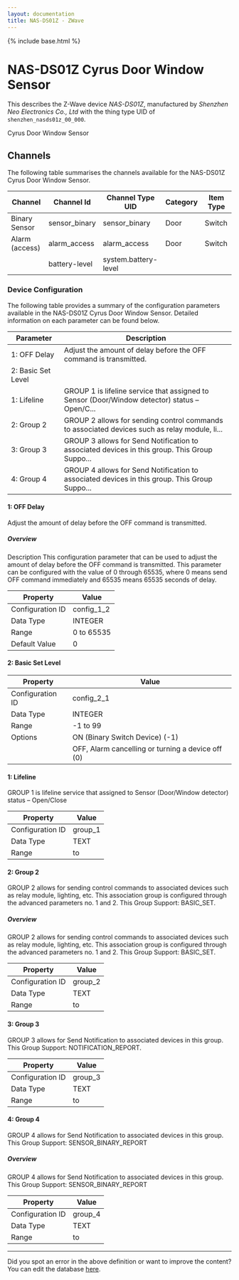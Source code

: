 ```yaml
---
layout: documentation
title: NAS-DS01Z - ZWave
---
```


{% include base.html %}

# NAS-DS01Z Cyrus Door Window Sensor

This describes the Z-Wave device *NAS-DS01Z*, manufactured by *Shenzhen Neo Electronics Co., Ltd* with the thing type UID of ```shenzhen_nasds01z_00_000```. 

Cyrus Door Window Sensor


## Channels
The following table summarises the channels available for the NAS-DS01Z Cyrus Door Window Sensor.

| Channel | Channel Id | Channel Type UID | Category | Item Type |
|---------|------------|------------------|----------|-----------|
| Binary Sensor | sensor_binary | sensor_binary | Door | Switch |
| Alarm (access) | alarm_access | alarm_access | Door | Switch |
|  | battery-level | system.battery-level |  |  |


### Device Configuration
The following table provides a summary of the configuration parameters available in the NAS-DS01Z Cyrus Door Window Sensor.
Detailed information on each parameter can be found below.

| Parameter   | Description |
|-------------|-------------|
| 1: OFF Delay | Adjust the amount of delay before the OFF command is transmitted. |
| 2: Basic Set Level |  |
| 1: Lifeline | GROUP 1 is lifeline service that assigned to Sensor (Door/Window detector) status – Open/C... |
| 2: Group 2 | GROUP 2 allows for sending control commands to associated devices such as relay module, li... |
| 3: Group 3 | GROUP 3 allows for Send Notification to associated devices in this group. This Group Suppo... |
| 4: Group 4 | GROUP 4 allows for Send Notification to associated devices in this group. This Group Suppo... |


#### 1: OFF Delay

Adjust the amount of delay before the OFF command is transmitted.  


##### Overview 

Description This configuration parameter that can be used to adjust the amount of delay before the OFF command is transmitted. This parameter can be configured with the value of 0 through 65535, where 0 means send OFF command immediately and 65535 means 65535 seconds of delay.


| Property         | Value    |
|------------------|----------|
| Configuration ID | config_1_2 |
| Data Type        | INTEGER |
| Range | 0 to 65535 |
| Default Value | 0 |


#### 2: Basic Set Level


| Property         | Value    |
|------------------|----------|
| Configuration ID | config_2_1 |
| Data Type        | INTEGER |
| Range | -1 to 99 || Default Value | -1 |
| Options | ON (Binary Switch Device) (-1) |
|  | OFF, Alarm cancelling or turning a device off (0) |


#### 1: Lifeline

GROUP 1 is lifeline service that assigned to Sensor (Door/Window detector) status – Open/Close


| Property         | Value    |
|------------------|----------|
| Configuration ID | group_1 |
| Data Type        | TEXT |
| Range |  to  |


#### 2: Group 2

GROUP 2 allows for sending control commands to associated devices such as relay module, lighting, etc. This association group is configured through the advanced parameters no. 1 and 2. This Group Support: BASIC\_SET.  


##### Overview 

GROUP 2 allows for sending control commands to associated devices such as relay module, lighting, etc. This association group is configured through the advanced parameters no. 1 and 2. This Group Support: BASIC\_SET.


| Property         | Value    |
|------------------|----------|
| Configuration ID | group_2 |
| Data Type        | TEXT |
| Range |  to  |


#### 3: Group 3

GROUP 3 allows for Send Notification to associated devices in this group. This Group Support: NOTIFICATION\_REPORT.


| Property         | Value    |
|------------------|----------|
| Configuration ID | group_3 |
| Data Type        | TEXT |
| Range |  to  |


#### 4: Group 4

GROUP 4 allows for Send Notification to associated devices in this group. This Group Support: SENSOR\_BINARY\_REPORT  


##### Overview 

GROUP 4 allows for Send Notification to associated devices in this group. This Group Support: SENSOR\_BINARY\_REPORT


| Property         | Value    |
|------------------|----------|
| Configuration ID | group_4 |
| Data Type        | TEXT |
| Range |  to  |


---

Did you spot an error in the above definition or want to improve the content?
You can edit the database [here](http://www.cd-jackson.com/index.php/zwave/zwave-device-database/zwave-device-list/devicesummary/458).

